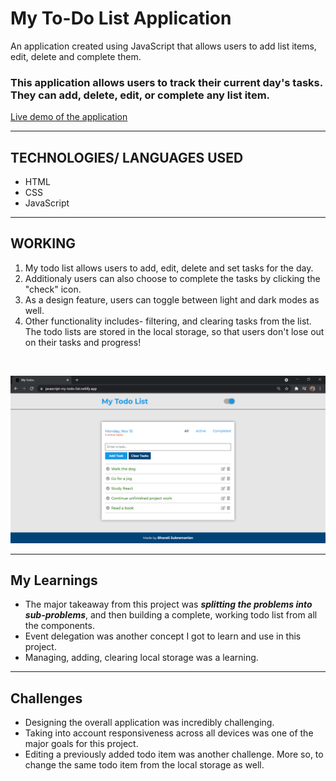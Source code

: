 # My To-Do List Application
An application created using JavaScript that allows users to add list items, edit, delete and complete them.

### This application allows users to track their current day's tasks. They can add, delete, edit, or complete any list item.
[Live demo of the application](https://javascript-my-todo-list.netlify.app/)

<hr />

## TECHNOLOGIES/ LANGUAGES USED
* HTML
* CSS
* JavaScript

<hr />

## WORKING
1. My todo list allows users to add, edit, delete and set tasks for the day. 
2. Additionaly users can also choose to complete the tasks by clicking the "check" icon. 
3. As a design feature, users can toggle between light and dark modes as well. 
4. Other functionality includes- filtering, and clearing tasks from the list. The todo lists are stored in the local storage, so that users don't lose out on their tasks and progress!


<br />

![Image of the application](https://github.com/bharati-21/javascript-todo/blob/main/todp-app.PNG)

<hr />

## My Learnings
- The major takeaway from this project was ***splitting the problems into sub-problems***, and then building a complete, working todo list from all the components. 
- Event delegation was another concept I got to learn and use in this project. 
- Managing, adding, clearing local storage was a learning.

<hr />

## Challenges
- Designing the overall application was incredibly challenging.
- Taking into account responsiveness across all devices was one of the major goals for this project.
- Editing a previously added todo item was another challenge. More so, to change the same todo item from the local storage as well.

